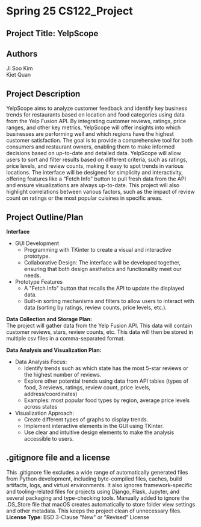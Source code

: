 # Spring 25 CS122_Project
## Project Title: YelpScope

## Authors 
Ji Soo Kim  
Kiet Quan

## Project Description
YelpScope aims to analyze customer feedback and identify key business trends for restaurants based on location and food categories using data from the Yelp Fusion API. By integrating customer reviews, ratings, price ranges, and other key metrics, YelpScope will offer insights into which businesses are performing well and which regions have the highest customer satisfaction. The goal is to provide a comprehensive tool for both consumers and restaurant owners, enabling them to make informed decisions based on up-to-date and detailed data. YelpScope will allow users to sort and filter results based on different criteria, such as ratings, price levels, and review counts, making it easy to spot trends in various locations. The interface will be designed for simplicity and interactivity, offering features like a “Fetch Info” button to pull fresh data from the API and ensure visualizations are always up-to-date. This project will also highlight correlations between various factors, such as the impact of review count on ratings or the most popular cuisines in specific areas.

## Project Outline/Plan
**Interface**
<ul>
    <li>GUI Development
        <ul>
            <li>Programming with TKinter to create a visual and interactive prototype.</li>
            <li>Collaborative Design: The interface will be developed together, ensuring that both design aesthetics and functionality meet our needs.</li>
        </ul>
    </li>
    <li>Prototype Features
        <ul>
            <li>A "Fetch Info" button that recalls the API to update the displayed data.</li>
            <li>Built-in sorting mechanisms and filters to allow users to interact with data (sorting by ratings, review counts, price levels, etc.).</li>
        </ul>
    </li>
</ul>

**Data Collection and Storage Plan:** <br>
The project will gather data from the Yelp Fusion API. This data will contain customer reviews, stars, review counts, etc. This data will then be stored in multiple csv files in a comma-separated format. 

**Data Analysis and Visualization Plan:**
<ul>
    <li>Data Analysis Focus:
        <ul>
            <li>Identify trends such as which state has the most 5-star reviews or the highest number of reviews.</li>
            <li>Explore other potential trends using data from API tables (types of food, 3 reviews, ratings, review count, price levels, address/coordinates)</li>
            <li>Examples: most popular food types by region, average price levels across states</li>
        </ul>
    </li>
    <li>Visualization Approach:
        <ul>
            <li>Create different types of graphs to display trends.</li>
            <li>Implement interactive elements in the GUI using TKinter.</li>
            <li>Use clear and intuitive design elements to make the analysis accessible to users.</li>
        </ul>
    </li>
</ul>

## .gitignore file and a license
This .gitignore file excludes a wide range of automatically generated files from Python development, including byte-compiled files, caches, build artifacts, logs, and virtual environments. It also ignores framework-specific and tooling-related files for projects using Django, Flask, Jupyter, and several packaging and type-checking tools. Manually added to ignore the .DS_Store file that macOS creates automatically to store folder view settings and other metadata. This keeps the project clean of unnecessary files. <br>
**License Type**: BSD 3-Clause "New" or "Revised" License
